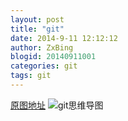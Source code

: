 ```yaml
---
layout: post
title: "git"
date: 2014-9-11 12:12:12
author: ZxBing
blogid: 20140911001
categories: git
tags: git
---
```

[原图地址](http://www.heiniuhaha.com/lessons/2012/08/09/use-jekyll-build-blog/ "git思维导图原图地址")
![git思维导图](http://zxspace.qiniudn.com/git-api.png "git思维导图")